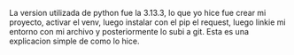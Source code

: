 La version utilizada de python fue la 3.13.3, lo que yo hice fue crear mi proyecto, activar el venv, luego instalar con el pip el request, luego linkie mi entorno con mi archivo y posteriormente lo subi a git. Esta es una explicacion simple de como lo hice.
